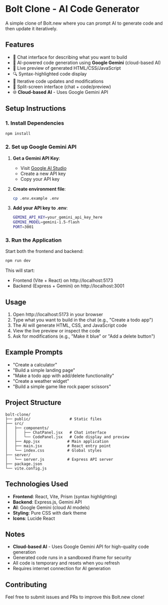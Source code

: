 # Bolt Clone - AI Code Generator

A simple clone of Bolt.new where you can prompt AI to generate code and then update it iteratively.

## Features

- 💬 Chat interface for describing what you want to build
- 🤖 AI-powered code generation using **Google Gemini** (cloud-based AI)
- 👀 Live preview of generated HTML/CSS/JavaScript
- 🔍 Syntax-highlighted code display
- 🔄 Iterative code updates and modifications
- 📱 Split-screen interface (chat + code/preview)
- 🌐 **Cloud-based AI** - Uses Google Gemini API

## Setup Instructions

### 1. Install Dependencies

```bash
npm install
```

### 2. Set up Google Gemini API

1. **Get a Gemini API Key**:
   - Visit [Google AI Studio](https://aistudio.google.com/)
   - Create a new API key
   - Copy your API key

2. **Create environment file**:
   ```bash
   cp .env.example .env
   ```
   
3. **Add your API key to .env**:
   ```bash
   GEMINI_API_KEY=your_gemini_api_key_here
   GEMINI_MODEL=gemini-1.5-flash
   PORT=3001
   ```

### 3. Run the Application

Start both the frontend and backend:
```bash
npm run dev
```

This will start:
- Frontend (Vite + React) on http://localhost:5173
- Backend (Express + Gemini) on http://localhost:3001

## Usage

1. Open http://localhost:5173 in your browser
2. Type what you want to build in the chat (e.g., "Create a todo app")
3. The AI will generate HTML, CSS, and JavaScript code
4. View the live preview or inspect the code
5. Ask for modifications (e.g., "Make it blue" or "Add a delete button")

## Example Prompts

- "Create a calculator"
- "Build a simple landing page"
- "Make a todo app with add/delete functionality"
- "Create a weather widget"
- "Build a simple game like rock paper scissors"

## Project Structure

```
bolt-clone/
├── public/                 # Static files
├── src/
│   ├── components/
│   │   ├── ChatPanel.jsx   # Chat interface
│   │   └── CodePanel.jsx   # Code display and preview
│   ├── App.jsx            # Main application
│   ├── main.jsx           # React entry point
│   └── index.css          # Global styles
├── server/
│   └── server.js          # Express API server
├── package.json
└── vite.config.js
```

## Technologies Used

- **Frontend**: React, Vite, Prism (syntax highlighting)
- **Backend**: Express.js, Gemini API
- **AI**: Google Gemini (cloud AI models)
- **Styling**: Pure CSS with dark theme
- **Icons**: Lucide React

## Notes

- **Cloud-based AI** - Uses Google Gemini API for high-quality code generation
- Generated code runs in a sandboxed iframe for security
- All code is temporary and resets when you refresh
- Requires internet connection for AI generation

## Contributing

Feel free to submit issues and PRs to improve this Bolt.new clone!
